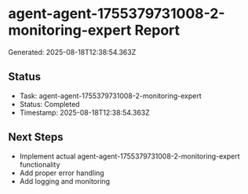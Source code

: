 # agent-agent-1755379731008-2-monitoring-expert Report

Generated: 2025-08-18T12:38:54.363Z

## Status
- Task: agent-agent-1755379731008-2-monitoring-expert
- Status: Completed
- Timestamp: 2025-08-18T12:38:54.363Z

## Next Steps
- Implement actual agent-agent-1755379731008-2-monitoring-expert functionality
- Add proper error handling
- Add logging and monitoring
